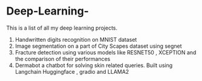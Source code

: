 # Deep-Learning-
This is a list of all my deep learning projects.

1. Handwritten digits recognition on MNIST dataset
2. Image segmentation on a part of City Scapes dataset using segnet
3. Fracture detection using various models like RESNET50  , XCEPTION and the comparison of their performances
4. Dermabot a chatbot for solving skin related queries. Built using Langchain Huggingface , gradio and LLAMA2 
